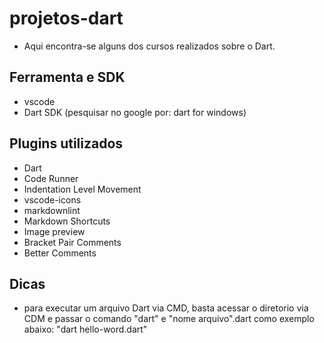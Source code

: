 # projetos-dart

- Aqui encontra-se alguns dos cursos realizados sobre o Dart.


## Ferramenta e SDK

- vscode
- Dart SDK (pesquisar no google por: dart for windows)


## Plugins utilizados

- Dart
- Code Runner
- Indentation Level Movement
- vscode-icons
- markdownlint
- Markdown Shortcuts
- Image preview
- Bracket Pair Comments
- Better Comments


## Dicas

- para executar um arquivo Dart via CMD, basta acessar o diretorio via CDM e passar o comando "dart" e "nome arquivo".dart como exemplo abaixo:
    "dart hello-word.dart"